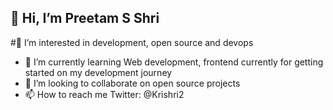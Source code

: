 ## 👋 Hi, I’m Preetam S Shri
#👀 I’m interested in development, open source and devops
- 🌱 I’m currently learning Web development, frontend currently for getting started on my development journey 
- 💞️ I’m looking to collaborate on open source projects
- 📫 How to reach me Twitter: @Krishri2

<!---
Preetam-Shri/Preetam-Shri is a ✨ special ✨ repository because its `README.md` (this file) appears on your GitHub profile.
You can click the Preview link to take a look at your changes.
--->
